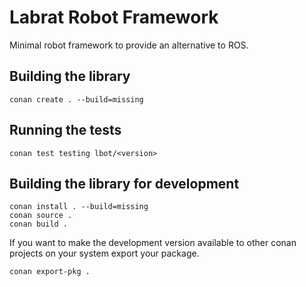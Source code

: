 # Labrat Robot Framework

Minimal robot framework to provide an alternative to ROS.

## Building the library
```
conan create . --build=missing
```

## Running the tests
```
conan test testing lbot/<version>
```

## Building the library for development
```
conan install . --build=missing
conan source .
conan build .
```

If you want to make the development version available to other conan projects on your system export your package.
```
conan export-pkg .
```
